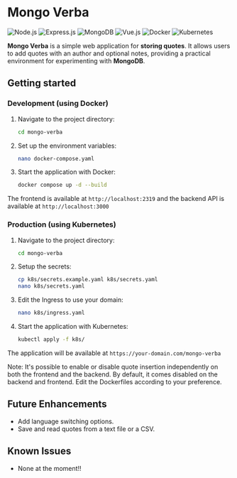 # Mongo Verba

![Node.js](https://img.shields.io/badge/Node.js-339933?style=for-the-badge&logo=nodedotjs&logoColor=white)
![Express.js](https://img.shields.io/badge/Express.js-000000?style=for-the-badge&logo=express&logoColor=white)
![MongoDB](https://img.shields.io/badge/MongoDB-47A248?style=for-the-badge&logo=mongodb&logoColor=white)
![Vue.js](https://img.shields.io/badge/Vue.js-4FC08D?style=for-the-badge&logo=vuedotjs&logoColor=white)
![Docker](https://img.shields.io/badge/Docker-2496ED?style=for-the-badge&logo=docker&logoColor=white)
![Kubernetes](https://img.shields.io/badge/Kubernetes-326CE5?style=for-the-badge&logo=kubernetes&logoColor=white)

**Mongo Verba** is a simple web application for **storing quotes**. It allows users to add quotes with an author and optional notes, providing a practical environment for experimenting with **MongoDB**.

## Getting started

### Development (using Docker)

1. Navigate to the project directory:

    ```bash
    cd mongo-verba
    ```

2. Set up the environment variables:

    ```bash
    nano docker-compose.yaml
    ```

3. Start the application with Docker:

    ```bash
    docker compose up -d --build
    ```

The frontend is available at `http://localhost:2319` and the backend API is available at `http://localhost:3000`

### Production (using Kubernetes)

1. Navigate to the project directory:

    ```bash
    cd mongo-verba
    ```

2. Setup the secrets:

    ```bash
    cp k8s/secrets.example.yaml k8s/secrets.yaml
    nano k8s/secrets.yaml
    ```

3. Edit the Ingress to use your domain:

    ```bash
    nano k8s/ingress.yaml
    ```

4. Start the application with Kubernetes:

    ```bash
    kubectl apply -f k8s/
    ```

The application will be available at `https://your-domain.com/mongo-verba`

Note: It's possible to enable or disable quote insertion independently on both the frontend and the backend. By default, it comes disabled on the backend and frontend. Edit the Dockerfiles according to your preference.

## Future Enhancements

- Add language switching options.
- Save and read quotes from a text file or a CSV.

## Known Issues

- None at the moment!!
